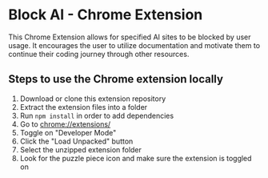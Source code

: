 # Block AI - Chrome Extension
This Chrome Extension allows for specified AI sites to be blocked by user usage. It encourages the user to utilize documentation and motivate them to continue their coding journey through other resources. 

## Steps to use the Chrome extension locally
1. Download or clone this extension repository
2. Extract the extension files into a folder
3. Run `npm install` in order to add dependencies
4. Go to [chrome://extensions/](chrome://extensions/)
5. Toggle on "Developer Mode"
6. Click the "Load Unpacked" button
7. Select the unzipped extension folder
8. Look for the puzzle piece icon and make sure the extension is toggled on

##


